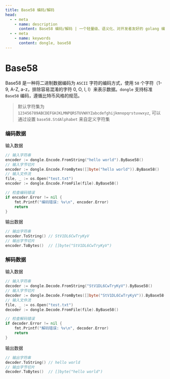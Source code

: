 ```yaml
---
title: Base58 编码/解码
head:
  - - meta
    - name: description
      content: Base58 编码/解码 | 一个轻量级、语义化、对开发者友好的 golang 编码&密码库
  - - meta
    - name: keywords
      content: dongle, base58
---
```


# Base58

Base58 是一种将二进制数据编码为 `ASCII` 字符的编码方式，使用 `58` 个字符（1-9, A-Z, a-z，排除容易混淆的字符 0, O, I, l）来表示数据。`dongle` 支持标准 `Base58` 编码，遵循比特币风格的规范。

> 默认字符集为 `123456789ABCDEFGHJKLMNPQRSTUVWXYZabcdefghijkmnopqrstuvwxyz`,
> 可以通过设置 `base58.StdAlphabet` 来自定义字符集

### 编码数据
输入数据

```go
// 输入字符串
encoder := dongle.Encode.FromString("hello world").ByBase58()
// 输入字节切片
encoder := dongle.Encode.FromBytes([]byte("hello world")).ByBase58()
// 输入文件流
file, _ := os.Open("test.txt")
encoder := dongle.Encode.FromFile(file).ByBase58()

// 检查编码错误
if encoder.Error != nil {
	fmt.Printf("编码错误: %v\n", encoder.Error)
	return
}
```

输出数据

```go
// 输出字符串
encoder.ToString() // StV1DL6CwTryKyV
// 输出字节切片
encoder.ToBytes()  // []byte("StV1DL6CwTryKyV")
```

### 解码数据
输入数据

```go
// 输入字符串
decoder := dongle.Decode.FromString("StV1DL6CwTryKyV").ByBase58()
// 输入字节切片
decoder := dongle.Decode.FromBytes([]byte("StV1DL6CwTryKyV")).ByBase58()
// 输入文件流
file, _ := os.Open("test.txt")
decoder := dongle.Decode.FromFile(file).ByBase58()

// 检查解码错误
if decoder.Error != nil {
	fmt.Printf("解码错误: %v\n", decoder.Error)
	return
}
```

输出数据

```go
// 输出字符串
decoder.ToString() // hello world
// 输出字节切片
decoder.ToBytes()  // []byte("hello world")
```

 